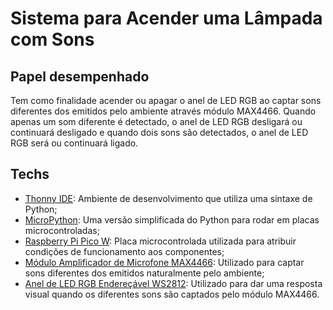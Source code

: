 # Sistema para Acender uma Lâmpada com Sons

## Papel desempenhado

Tem como finalidade acender ou apagar o anel de LED RGB ao captar sons diferentes dos emitidos pelo ambiente através módulo MAX4466. Quando apenas um som diferente é detectado, o anel de LED RGB desligará ou continuará desligado e quando dois sons são detectados, o anel de LED RGB será ou continuará ligado.

## Techs

* [Thonny IDE](https://en.wikipedia.org/wiki/Thonny): Ambiente de desenvolvimento que utiliza uma sintaxe de Python;
* [MicroPython](https://en.wikipedia.org/wiki/MicroPython): Uma versão simplificada do Python para rodar em placas microcontroladas;
* [Raspberry Pi Pico W](https://www.robocore.net/placa-raspberry-pi/raspberry-pi-pico-w?srsltid=AfmBOoo9lsQUrT45W1OmxTehclfumgKtkEPFhFHu0Vv-nuCQlK4feSqf): Placa microcontrolada utilizada para atribuir condições de funcionamento aos componentes;
* [Módulo Amplificador de Microfone MAX4466](https://www.fermarc.com/produto/modulo-microfone-eletreto-max4466.html?srsltid=AfmBOoo39i1EA4d9sULp5iA4ByhB_nu6timw1z8gxRqCSzV_ueb2EnZH): Utilizado para captar sons diferentes dos emitidos naturalmente pelo ambiente;
* [Anel de LED RGB Endereçável WS2812](https://www.eletrogate.com/modulo-12-leds-rgb-ws2812-anel-50mm?srsltid=AfmBOoqaRJkgeCcFDZbpcozjP1y8kl_MGtZVeOq3qZ0TV5xpsi_DlEzm): Utilizado para dar uma resposta visual quando os diferentes sons são captados pelo módulo MAX4466.
